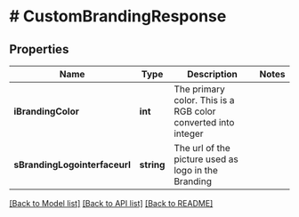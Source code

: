 # # CustomBrandingResponse

## Properties

Name | Type | Description | Notes
------------ | ------------- | ------------- | -------------
**iBrandingColor** | **int** | The primary color. This is a RGB color converted into integer |
**sBrandingLogointerfaceurl** | **string** | The url of the picture used as logo in the Branding |

[[Back to Model list]](../../README.md#models) [[Back to API list]](../../README.md#endpoints) [[Back to README]](../../README.md)
